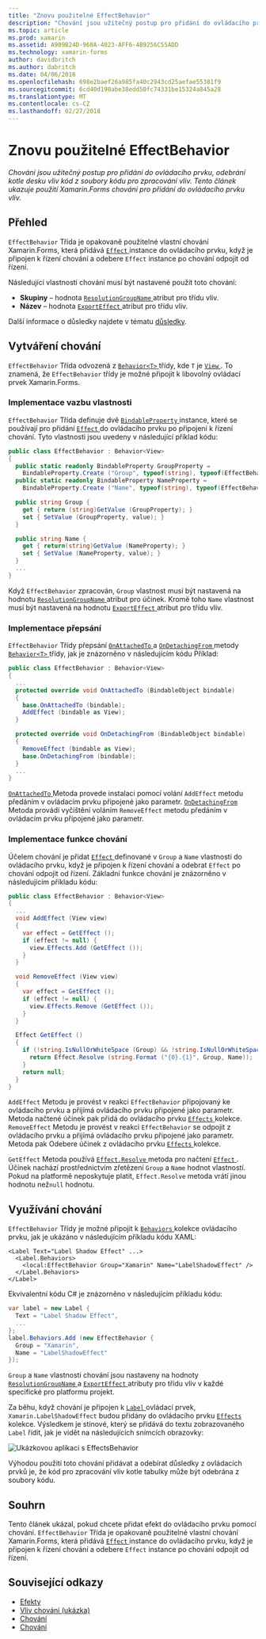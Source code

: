 ```yaml
---
title: "Znovu použitelné EffectBehavior"
description: "Chování jsou užitečný postup pro přidání do ovládacího prvku, odebrání kotle desku vliv kód z soubory kódu pro zpracování vliv. Tento článek ukazuje použití Xamarin.Forms chování pro přidání do ovládacího prvku vliv."
ms.topic: article
ms.prod: xamarin
ms.assetid: A909B24D-960A-4023-AFF6-4B9256C55ADD
ms.technology: xamarin-forms
author: davidbritch
ms.author: dabritch
ms.date: 04/06/2016
ms.openlocfilehash: 698e2baef26a985fa40c2943cd25aefae55381f9
ms.sourcegitcommit: 6cd40d190abe38edd50fc74331be15324a845a28
ms.translationtype: MT
ms.contentlocale: cs-CZ
ms.lasthandoff: 02/27/2018
---
```

# <a name="reusable-effectbehavior"></a>Znovu použitelné EffectBehavior

_Chování jsou užitečný postup pro přidání do ovládacího prvku, odebrání kotle desku vliv kód z soubory kódu pro zpracování vliv. Tento článek ukazuje použití Xamarin.Forms chování pro přidání do ovládacího prvku vliv._

## <a name="overview"></a>Přehled

`EffectBehavior` Třída je opakovaně použitelné vlastní chování Xamarin.Forms, která přidává [ `Effect` ](https://developer.xamarin.com/api/type/Xamarin.Forms.Effect/) instance do ovládacího prvku, když je připojen k řízení chování a odebere `Effect` instance po chování odpojit od řízení.

Následující vlastnosti chování musí být nastavené použít toto chování:

- **Skupiny** – hodnota [ `ResolutionGroupName` ](https://developer.xamarin.com/api/type/Xamarin.Forms.ResolutionGroupNameAttribute/) atribut pro třídu vliv.
- **Název** – hodnota [ `ExportEffect` ](https://developer.xamarin.com/api/type/Xamarin.Forms.ExportEffectAttribute/) atribut pro třídu vliv.

Další informace o důsledky najdete v tématu [důsledky](~/xamarin-forms/app-fundamentals/effects/index.md).

## <a name="creating-the-behavior"></a>Vytváření chování

`EffectBehavior` Třída odvozená z [ `Behavior<T>` ](https://developer.xamarin.com/api/type/Xamarin.Forms.Behavior%3CT%3E/) třídy, kde `T` je [ `View` ](https://developer.xamarin.com/api/type/Xamarin.Forms.View/). To znamená, že `EffectBehavior` třídy je možné připojit k libovolný ovládací prvek Xamarin.Forms.

### <a name="implementing-bindable-properties"></a>Implementace vazbu vlastnosti

`EffectBehavior` Třída definuje dvě [ `BindableProperty` ](https://developer.xamarin.com/api/type/Xamarin.Forms.BindableProperty/) instance, které se používají pro přidání [ `Effect` ](https://developer.xamarin.com/api/type/Xamarin.Forms.Effect/) do ovládacího prvku po připojení k řízení chování. Tyto vlastnosti jsou uvedeny v následující příklad kódu:

```csharp
public class EffectBehavior : Behavior<View>
{
  public static readonly BindableProperty GroupProperty =
    BindableProperty.Create ("Group", typeof(string), typeof(EffectBehavior), null);
  public static readonly BindableProperty NameProperty =
    BindableProperty.Create ("Name", typeof(string), typeof(EffectBehavior), null);

  public string Group {
    get { return (string)GetValue (GroupProperty); }
    set { SetValue (GroupProperty, value); }
  }

  public string Name {
    get { return(string)GetValue (NameProperty); }
    set { SetValue (NameProperty, value); }
  }
  ...
}
```

Když `EffectBehavior` zpracován, `Group` vlastnost musí být nastavená na hodnotu [ `ResolutionGroupName` ](https://developer.xamarin.com/api/type/Xamarin.Forms.ResolutionGroupNameAttribute/) atribut pro účinek. Kromě toho `Name` vlastnost musí být nastavená na hodnotu [ `ExportEffect` ](https://developer.xamarin.com/api/type/Xamarin.Forms.ExportEffectAttribute/) atribut pro třídu vliv.

### <a name="implementing-the-overrides"></a>Implementace přepsání

`EffectBehavior` Třídy přepsání [ `OnAttachedTo` ](https://developer.xamarin.com/api/member/Xamarin.Forms.Behavior%3CT%3E.OnAttachedTo/p/Xamarin.Forms.BindableObject/) a [ `OnDetachingFrom` ](https://developer.xamarin.com/api/member/Xamarin.Forms.Behavior%3CT%3E.OnDetachingFrom/p/Xamarin.Forms.BindableObject/) metody [ `Behavior<T>` ](https://developer.xamarin.com/api/type/Xamarin.Forms.Behavior%3CT%3E/) třídy, jak je znázorněno v následujícím kódu Příklad:

```csharp
public class EffectBehavior : Behavior<View>
{
  ...
  protected override void OnAttachedTo (BindableObject bindable)
  {
    base.OnAttachedTo (bindable);
    AddEffect (bindable as View);
  }

  protected override void OnDetachingFrom (BindableObject bindable)
  {
    RemoveEffect (bindable as View);
    base.OnDetachingFrom (bindable);
  }
  ...
}
```

[ `OnAttachedTo` ](https://developer.xamarin.com/api/member/Xamarin.Forms.Behavior%3CT%3E.OnAttachedTo/p/Xamarin.Forms.BindableObject/) Metoda provede instalaci pomocí volání `AddEffect` metodu předáním v ovládacím prvku připojené jako parametr. [ `OnDetachingFrom` ](https://developer.xamarin.com/api/member/Xamarin.Forms.Behavior%3CT%3E.OnDetachingFrom/p/Xamarin.Forms.BindableObject/) Metoda provádí vyčištění voláním `RemoveEffect` metodu předáním v ovládacím prvku připojené jako parametr.

### <a name="implementing-the-behavior-functionality"></a>Implementace funkce chování

Účelem chování je přidat [ `Effect` ](https://developer.xamarin.com/api/type/Xamarin.Forms.Effect/) definované v `Group` a `Name` vlastnosti do ovládacího prvku, když je připojen k řízení chování a odebrat `Effect` po chování odpojit od řízení. Základní funkce chování je znázorněno v následujícím příkladu kódu:

```csharp
public class EffectBehavior : Behavior<View>
{
  ...
  void AddEffect (View view)
  {
    var effect = GetEffect ();
    if (effect != null) {
      view.Effects.Add (GetEffect ());
    }
  }

  void RemoveEffect (View view)
  {
    var effect = GetEffect ();
    if (effect != null) {
      view.Effects.Remove (GetEffect ());
    }
  }

  Effect GetEffect ()
  {
    if (!string.IsNullOrWhiteSpace (Group) && !string.IsNullOrWhiteSpace (Name)) {
      return Effect.Resolve (string.Format ("{0}.{1}", Group, Name));
    }
    return null;
  }
}
```

`AddEffect` Metodu je provést v reakci `EffectBehavior` připojovaný ke ovládacího prvku a přijímá ovládacího prvku připojené jako parametr. Metoda načtené účinek pak přidá do ovládacího prvku [ `Effects` ](https://developer.xamarin.com/api/property/Xamarin.Forms.Element.Effects/) kolekce. `RemoveEffect` Metodu je provést v reakci `EffectBehavior` se odpojit z ovládacího prvku a přijímá ovládacího prvku připojené jako parametr. Metoda pak Odebere účinek z ovládacího prvku [ `Effects` ](https://developer.xamarin.com/api/property/Xamarin.Forms.Element.Effects/) kolekce.

`GetEffect` Metoda používá [ `Effect.Resolve` ](https://developer.xamarin.com/api/member/Xamarin.Forms.Effect.Resolve/p/System.String/) metoda pro načtení [ `Effect` ](https://developer.xamarin.com/api/type/Xamarin.Forms.Effect/). Účinek nachází prostřednictvím zřetězení `Group` a `Name` hodnot vlastností. Pokud na platformě neposkytuje platit, `Effect.Resolve` metoda vrátí jinou hodnotu než`null` hodnotu.

## <a name="consuming-the-behavior"></a>Využívání chování

`EffectBehavior` Třídy je možné připojit k [ `Behaviors` ](https://developer.xamarin.com/api/property/Xamarin.Forms.VisualElement.Behaviors/) kolekce ovládacího prvku, jak je ukázáno v následujícím příkladu kódu XAML:

```xaml
<Label Text="Label Shadow Effect" ...>
  <Label.Behaviors>
    <local:EffectBehavior Group="Xamarin" Name="LabelShadowEffect" />
  </Label.Behaviors>
</Label>
```

Ekvivalentní kódu C# je znázorněno v následujícím příkladu kódu:

```csharp
var label = new Label {
  Text = "Label Shadow Effect",
  ...
};
label.Behaviors.Add (new EffectBehavior {
  Group = "Xamarin",
  Name = "LabelShadowEffect"
});
```

`Group` a `Name` vlastnosti chování jsou nastaveny na hodnoty [ `ResolutionGroupName` ](https://developer.xamarin.com/api/type/Xamarin.Forms.ResolutionGroupNameAttribute/) a [ `ExportEffect` ](https://developer.xamarin.com/api/type/Xamarin.Forms.ExportEffectAttribute/) atributy pro třídu vliv v každé specifické pro platformu projekt.

Za běhu, když chování je připojen k [ `Label` ](https://developer.xamarin.com/api/type/Xamarin.Forms.Label/) ovládací prvek, `Xamarin.LabelShadowEffect` budou přidány do ovládacího prvku [ `Effects` ](https://developer.xamarin.com/api/property/Xamarin.Forms.Element.Effects/) kolekce. Výsledkem je stínové, který se přidává do textu zobrazovaného `Label` řídit, jak je vidět na následujících snímcích obrazovky:

![](effect-behavior-images/screenshots.png "Ukázkovou aplikaci s EffectsBehavior")

Výhodou použití toto chování přidávat a odebírat důsledky z ovládacích prvků je, že kód pro zpracování vliv kotle tabulky může být odebrána z soubory kódu.

## <a name="summary"></a>Souhrn

Tento článek ukázal, pokud chcete přidat efekt do ovládacího prvku pomocí chování. `EffectBehavior` Třída je opakovaně použitelné vlastní chování Xamarin.Forms, která přidává [ `Effect` ](https://developer.xamarin.com/api/type/Xamarin.Forms.Effect/) instance do ovládacího prvku, když je připojen k řízení chování a odebere `Effect` instance po chování odpojit od řízení.


## <a name="related-links"></a>Související odkazy

- [Efekty](~/xamarin-forms/app-fundamentals/effects/index.md)
- [Vliv chování (ukázka)](https://developer.xamarin.com/samples/xamarin-forms/behaviors/effectbehavior/)
- [Chování](https://developer.xamarin.com/api/type/Xamarin.Forms.Behavior/)
- [Chování<T>](https://developer.xamarin.com/api/type/Xamarin.Forms.Behavior%3CT%3E/)
